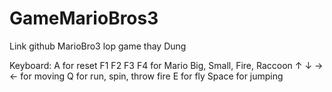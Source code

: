 # GameMarioBros3
Link github MarioBro3 lop game thay Dung

Keyboard:
A for reset
F1 F2 F3 F4 for Mario Big, Small, Fire, Raccoon
↑ ↓ → ← for moving
Q for run, spin, throw fire
E for fly
Space for jumping
